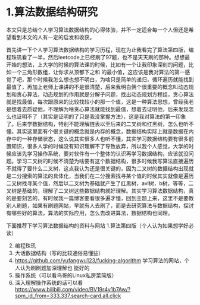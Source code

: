 # 1.算法数据结构研究

​       本文只是总结个人学习算法数据结构的心得体验，并不一定适合每一个人但还是希望看到本文的人有一定的启发和收获。

​      首先讲一下个人学习算法数据结构的学习历程，现在为止我看完了算法第四版，编程珠玑看了一半，然后leetcode上已经刷了97题，也不是天天刷的那种。想想最开始的想法，上大学的时候的算法课的时候，比如有一个让我印象深刻的问题，比如一个三角形数组，让你求从顶都下之和 的最小值，这应该是我对算法的第一感觉了吧，那个时候我怎么想也想不明白，为啥只是简单的递归，循环遍历就能找到最值了，再加上老师上课讲的不是很清楚，后来我明白俩个很重要的概念叫动态规划和贪心算法，动态规划的作用就是分解子问题，找出动态规划方程组，贪心算法就是找最值，每次跟原来的比较找较小的那一个值，这是一种算法思想，曾经我老是想着去质疑他，不理解为啥贪心算法就能找到最值，想着去证明他，后来发现怎么也证明不了（其实是证明的了只是我没掌握方法），这是我对算法的第一印象了。后来学数据结构，特别不能理解链表以至后来的二叉树和红黑树，怎么也听不懂。其实这里面有个很关键的概念就是内存的概念，数据结构实际上就是数据在内存中的一种存储状态，这么说其实很多人也听不懂，其实学习数据结构要有很多前置知识，很多人学的时候没有知识理解不了导致放弃，所以我个人感觉，大学的时候应该先学习操作系统，要对软件有一个整体的认识再学习数据结构，应该就没问题。学习二叉树的时候不清楚为啥要有这个数据结构，很多时候我写算法直接遍历不就得了要什么二叉树，这点我认为还是很关键的，因为二叉树的数据结构出现就是二分搜索的算法的具体化，当我们在二分搜索找寻某个值的时候其实就像是遍历二叉树找寻某个值，然后以二叉树为基础就产生了红黑树，avl树，b树，等等，二叉树是基础的，理解了二叉树这些数据结构就好理解。其实学习算法数据结构，真的是要刻苦的，有时候我一篇博客要看很多遍才懂，回到主题上来，这里不是要教别人刷题，如果有刷题网站，早就有人去刷了，而是去研究算法与数据结构，探讨有哪些好的算法，算法的实际应用，怎么去改进算法，数据结构也同理。

  下面推荐下学习算法数据结构的资料与网站
   1.算法第四版（个人认为如果想学好必读）

2. 编程珠玑
3. 大话数据结构（写的比较通俗易懂些）
4. https://github.com/yufangwu123/fucking-algorithm 学习算法的网站，个人认为刷刷题加深理解也 挺好的 
5. 操作系统（可以看鸟哥的Linux私房菜简版）
6. 深入理解操作系统的话可以看 https://www.bilibili.com/video/BV19r4y1b7Aw/?spm_id_from=333.337.search-card.all.click